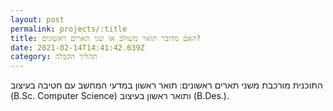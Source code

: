 ```yaml
---
layout: post
permalink: projects/:title
title: האם מדובר תואר משולב או שני תארים ראשונים?
date: 2021-02-14T14:41:42.639Z
category: תהליך הקבלה
---
```

התוכנית מורכבת משני תארים ראשונים: תואר ראשון במדעי המחשב עם חטיבה בעיצוב (B.Sc. Computer Science) ותואר ראשון בעיצוב (B.Des.).